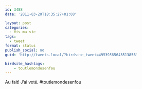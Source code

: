 ```yaml
---
id: 3488
date: '2011-03-20T18:35:27+01:00'

layout: post
categories:
  - Vis ma vie
tags:
  - tweet
format: status
publish_social: no
guid: 'http://tweets.local/?birdsite_tweet=49539565643513856'

birdsite_hashtags:
    - toutlemondesenfou
---
```


Au fait! J’ai voté. #toutlemondesenfou
